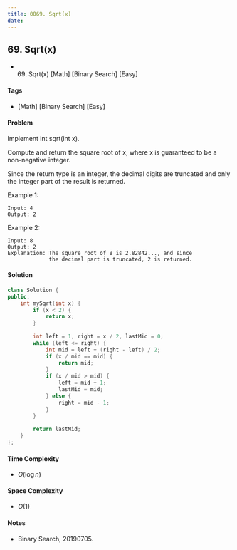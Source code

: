 ```yaml
---
title: 0069. Sqrt(x)
date: 
---
```


## 69. Sqrt(x)
- 69. Sqrt(x) [Math] [Binary Search] [Easy]

#### Tags
- [Math] [Binary Search] [Easy]

#### Problem
Implement int sqrt(int x).

Compute and return the square root of x, where x is guaranteed to be a non-negative integer.

Since the return type is an integer, the decimal digits are truncated and only the integer part of the result is returned.

Example 1:

    Input: 4
    Output: 2

Example 2:

    Input: 8
    Output: 2
    Explanation: The square root of 8 is 2.82842..., and since 
                 the decimal part is truncated, 2 is returned.

#### Solution
``` C++
class Solution {
public:
    int mySqrt(int x) {
        if (x < 2) {
            return x;
        }
        
        int left = 1, right = x / 2, lastMid = 0;
        while (left <= right) {
            int mid = left + (right - left) / 2;
            if (x / mid == mid) {
                return mid;
            }
            if (x / mid > mid) {
                left = mid + 1;
                lastMid = mid;
            } else {
                right = mid - 1;
            }
        }
        
        return lastMid;
    }
};
```

#### Time Complexity
- $O(\log n)$

#### Space Complexity
- $O(1)$

#### Notes
- Binary Search, 20190705.

